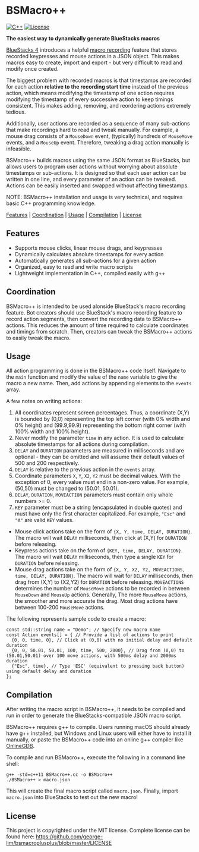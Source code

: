 BSMacro++
=========
[![C++](https://img.shields.io/badge/language-c++-brightgreen)](#)
[![License](https://img.shields.io/github/license/george-lim/bsmacroplusplus)](https://github.com/george-lim/bsmacroplusplus/blob/master/LICENSE)

**The easiest way to dynamically generate BlueStacks macros**

[BlueStacks 4](https://www.bluestacks.com) introduces a helpful [macro recording](https://support.bluestacks.com/hc/en-us/articles/360032816491-How-can-I-use-Macro-Recorder-) feature that stores recorded keypresses and mouse actions in a JSON object. This makes macros easy to create, import and export - but very difficult to read and modify once created.

The biggest problem with recorded macros is that timestamps are recorded for each action **relative to the recording start time** instead of the previous action, which means modifying the timestamp of one action requires modifying the timestamp of every successive action to keep timings consistent. This makes adding, removing, and reordering actions extremely tedious.

Additionally, user actions are recorded as a sequence of many sub-actions that make recordings hard to read and tweak manually. For example, a mouse drag consists of a `MouseDown` event, (typically) hundreds of `MouseMove` events, and a `MouseUp` event. Therefore, tweaking a drag action manually is infeasible.

BSMacro++ builds macros using the same JSON format as BlueStacks, but allows users to program user actions without worrying about absolute timestamps or sub-actions. It is designed so that each user action can be written in one line, and every parameter of an action can be tweaked. Actions can be easily inserted and swapped without affecting timestamps.

NOTE: BSMacro++ installation and usage is very technical, and requires basic C++ programming knowledge.

[Features](#features)
| [Coordination](#coordination)
| [Usage](#usage)
| [Compilation](#compilation)
| [License](#license)

## Features
* Supports mouse clicks, linear mouse drags, and keypresses
* Dynamically calculates absolute timestamps for every action
* Automatically generates all sub-actions for a given action
* Organized, easy to read and write macro scripts
* Lightweight implementation in C++, compiled easily with g++

## Coordination
BSMacro++ is intended to be used alonside BlueStack's macro recording feature. Bot creators should use BlueStack's macro recording feature to record action segments, then convert the recording data to BSMacro++ actions. This reduces the amount of time required to calculate coordinates and timings from scratch. Then, creators can tweak the BSMacro++ actions to easily tweak the macro.

## Usage
All action programming is done in the BSMacro++ code itself. Navigate to the `main` function and modify the value of the `name` variable to give the macro a new name. Then, add actions by appending elements to the `events` array.

A few notes on writing actions:
1. All coordinates represent screen percentages. Thus, a coordinate (X,Y) is bounded by (0,0) representing the top left corner (with 0% width and 0% height) and (99.9,99.9) representing the bottom right corner (with 100% width and 100% height).
2. Never modify the parameter `time` in any action. It is used to calculate absolute timestamps for all actions during compilation.
3. `DELAY` and `DURATION` parameters are measured in milliseconds and are optional - they can be omitted and will assume their default values of 500 and 200 respectively.
4. `DELAY` is relative to the previous action in the `events` array.
5. Coordinate parameters `X`, `Y`, `X2`, `Y2` must be decimal values. With the exception of 0, every value must end in a non-zero value. For example, (50,50) must be changed to (50.01, 50.01).
6. `DELAY`, `DURATION`, `MOVEACTION` parameters must contain only whole numbers >= 0.
7. `KEY` parameter must be a string (encapsulated in double quotes) and must have only the first character capitalized. For example, `"Esc"` and `"A"` are valid `KEY` values.

* Mouse click actions take on the form of `{X, Y, time, DELAY, DURATION}`. The macro will wait `DELAY` milliseconds, then click at (X,Y) for `DURATION` before releasing.
* Keypress actions take on the form of `{KEY, time, DELAY, DURATION}`. The macro will wait `DELAY` milliseconds, then type a single `KEY` for `DURATION` before releasing.
* Mouse drag actions take on the form of `{X, Y, X2, Y2, MOVEACTIONS, time, DELAY, DURATION}`. The macro will wait for `DELAY` milliseconds, then drag from (X,Y) to (X2,Y2) for `DURATION` before releasing. `MOVEACTIONS` determines the number of `MouseMove` actions to be recorded in between `MouseDown` and `MouseUp` actions. Generally, The more `MouseMove` actions, the smoother and more accurate the drag. Most drag actions have between 100-200 `MouseMove` actions.

The following represents sample code to create a macro:
```
const std::string name = "Demo"; // Specify new macro name
const Action events[] = { // Provide a list of actions to print
  {0, 0, time, 0}, // Click at (0,0) with no initial delay and default duration
  {0, 0, 50.01, 50.01, 100, time, 500, 2000}, // Drag from (0,0) to (50.01,50.01) over 100 move actions, with 500ms delay and 2000ms duration
  {"Esc", time}, // Type 'ESC' (equivalent to pressing back button) using default delay and duration
};
```

## Compilation
After writing the macro script in BSMacro++, it needs to be compiled and run in order to generate the BlueStacks-compatible JSON macro script.

BSMacro++ requires g++ to compile. Users running macOS should already have g++ installed, but Windows and Linux users will either have to install it manually, or paste the BSMacro++ code into an online g++ compiler like [OnlineGDB](https://www.onlinegdb.com/online_c++_compiler).

To compile and run BSMacro++, execute the following in a command line shell:
```
g++ -std=c++11 BSMacro++.cc -o BSMacro++
./BSMacro++ > macro.json
```
This will create the final macro script called `macro.json`.
Finally, import `macro.json` into BlueStacks to test out the new macro!

## License
This project is copyrighted under the MIT license. Complete license can be found here: https://github.com/george-lim/bsmacroplusplus/blob/master/LICENSE
